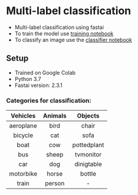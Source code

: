 # Multi-label classification

* Multi-label classification using fastai
* To train the model use [training notebook](mult_classification_training.ipynb)
* To classify an image use the [classifier notebook](mult_classification_classifier.ipynb)

## Setup
* Trained on Google Colab
* Python 3.7
* Fastai version: 2.3.1

### Categories for classification:
            
|  Vehicles | Animals |   Objects   |
|:---------:|:-------:|:-----------:|
| aeroplane |   bird  |    chair    |
|  bicycle  |   cat   |     sofa    |
|    boat   |   cow   | pottedplant |
|    bus    |  sheep  |  tvmonitor  |
|    car    |   dog   |  dinigtable |
| motorbike |  horse  |    bottle   |
|   train   |  person |      -      |